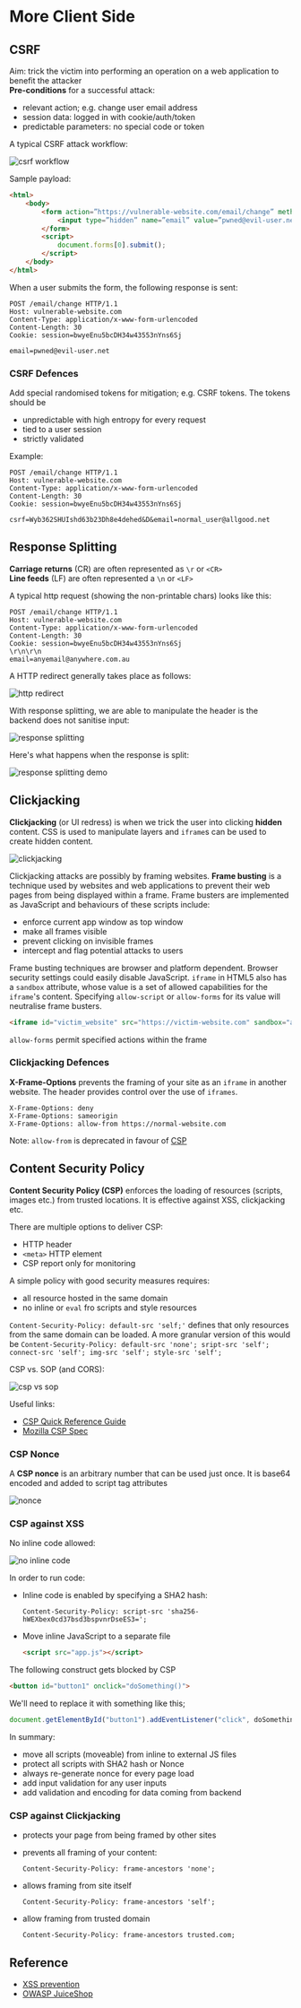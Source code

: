 # More Client Side

## CSRF

Aim: trick the victim into performing an operation on a web application to benefit the attacker  
**Pre-conditions** for a successful attack:

* relevant action; e.g. change user email address
* session data: logged in with cookie/auth/token
* predictable parameters: no special code or token

A typical CSRF attack workflow:

![csrf workflow](../imgs/04-2-5_csrf-workflow.png)

Sample payload:

``` html
<html>
    <body>
        <form action=”https://vulnerable-website.com/email/change” method=”POST”>
            <input type=”hidden” name=”email” value=”pwned@evil-user.net” />
        </form>
        <script>
            document.forms[0].submit();
        </script>
    </body>
</html>
```

When a user submits the form, the following response is sent:

``` http
POST /email/change HTTP/1.1
Host: vulnerable-website.com
Content-Type: application/x-www-form-urlencoded
Content-Length: 30
Cookie: session=bwyeEnu5bcDH34w43553nYns6Sj

email=pwned@evil-user.net
```

### CSRF Defences

Add special randomised tokens for mitigation; e.g. CSRF tokens. The tokens should be

* unpredictable with high entropy for every request
* tied to a user session
* strictly validated

Example:

``` http
POST /email/change HTTP/1.1
Host: vulnerable-website.com
Content-Type: application/x-www-form-urlencoded
Content-Length: 30
Cookie: session=bwyeEnu5bcDH34w43553nYns6Sj

csrf=Wyb362SHUIshd63b23Dh8e4dehed&D&email=normal_user@allgood.net
```

## Response Splitting

**Carriage returns** (CR) are often represented as `\r` or `<CR>`  
**Line feeds** (LF) are often represented a `\n` or `<LF>`

A typical http request (showing the non-printable chars) looks like this:

``` http
POST /email/change HTTP/1.1
Host: vulnerable-website.com
Content-Type: application/x-www-form-urlencoded
Content-Length: 30
Cookie: session=bwyeEnu5bcDH34w43553nYns6Sj
\r\n\r\n
email=anyemail@anywhere.com.au
```

A HTTP redirect generally takes place as follows:

![http redirect](../imgs/04-2-12_http-redirect.png)

With response splitting, we are able to manipulate the header is the backend does not sanitise input:

![response splitting](../imgs/04-2-13_response-splitting.png)

Here's what happens when the response is split:

![response splitting demo](../imgs/04-2-14_response-splitting-demo.png)

## Clickjacking

**Clickjacking** (or UI redress) is when we trick the user into clicking **hidden** content. CSS is used to manipulate layers and `iframe`s can be used to create hidden content.

![clickjacking](../imgs/04-2-17_clickjacking.png)

Clickjacking attacks are possibly by framing websites. **Frame busting** is a technique used by websites and web applications to prevent their web pages from being displayed within a frame. Frame busters are implemented as JavaScript and behaviours of these scripts include:

* enforce current app window as top window
* make all frames visible
* prevent clicking on invisible frames
* intercept and flag potential attacks to users

Frame busting techniques are browser and platform dependent. Browser security settings could easily disable JavaScript. `iframe` in HTML5 also has a `sandbox` attribute, whose value is a set of allowed capabilities for the `iframe`'s content. Specifying `allow-script` or `allow-forms` for its value will neutralise frame busters.

``` html
<iframe id="victim_website" src="https://victim-website.com" sandbox="allow-forms"></iframe>
```

`allow-forms` permit specified actions within the frame

### Clickjacking Defences

**X-Frame-Options** prevents the framing of your site as an `iframe` in another website. The header provides control over the use of `iframes`.

``` http
X-Frame-Options: deny
X-Frame-Options: sameorigin
X-Frame-Options: allow-from https://normal-website.com
```

Note: `allow-from` is deprecated in favour of [CSP](#content-security-policy)

## Content Security Policy

**Content Security Policy (CSP)** enforces the loading of resources (scripts, images etc.) from trusted locations. It is effective against XSS, clickjacking etc.

There are multiple options to deliver CSP:

* HTTP header
* `<meta>` HTTP element
* CSP report only for monitoring

A simple policy with good security measures requires:

* all resource hosted in the same domain
* no inline or `eval` fro scripts and style resources

`Content-Security-Policy: default-src 'self;'` defines that only resources from the same domain can be loaded. A more granular version of this would be `Content-Security-Policy: default-src 'none'; sript-src 'self'; connect-src 'self'; img-src 'self'; style-src 'self';`

CSP vs. SOP (and CORS):

![csp vs sop](../imgs/csp-vs-sop.png)

Useful links:

* [CSP Quick Reference Guide](https://content-security-policy.com/)
* [Mozilla CSP Spec](https://developer.mozilla.org/en-US/docs/Web/HTTP/CSP)

### CSP Nonce

A **CSP nonce** is an arbitrary number that can be used just once. It is base64 encoded and added to script tag attributes

![nonce](../imgs/04-2-24_nonce.png)

### CSP against XSS

No inline code allowed:

![no inline code](../imgs/04-2-25_no-inline.png)

In order to run code:

* Inline code is enabled by specifying a SHA2 hash:

    ``` http
    Content-Security-Policy: script-src 'sha256-hWEXbex0cd37bsd3bspvnrDseES3=';
    ```

* Move inline JavaScript to a separate file

    ``` html
    <script src="app.js"></script>
    ```

The following construct gets blocked by CSP

``` html
<button id="button1" onclick="doSomething()">
```

We'll need to replace it with something like this;

``` js
document.getElementById("button1").addEventListener("click", doSomething);
```

In summary:

* move all scripts (moveable) from inline to external JS files
* protect all scripts with SHA2 hash or Nonce
* always re-generate nonce for every page load
* add input validation for any user inputs
* add validation and encoding for data coming from backend

### CSP against Clickjacking

* protects your page from being framed by other sites
* prevents all framing of your content:

    ``` http
    Content-Security-Policy: frame-ancestors 'none';
    ```

* allows framing from site itself

    ``` http
    Content-Security-Policy: frame-ancestors 'self';
    ```

* allow framing from trusted domain

    ``` http
    Content-Security-Policy: frame-ancestors trusted.com;
    ```

## Reference

* [XSS prevention](https://owasp.org/www-project-cheat-sheets/cheatsheets/DOM_based_XSS_Prevention_Cheat_Sheet.html)
* [OWASP JuiceShop](https://github.com/bkimminich/juice-shop)
